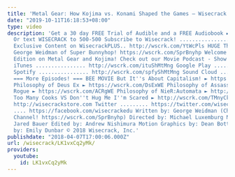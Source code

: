 ```yaml
---
title: 'Metal Gear: How Kojima vs. Konami Shaped the Games – Wisecrack Edition'
date: "2019-10-11T16:18:53+08:00"
type: video
description: 'Get a 30 day FREE Trial of Audible and a FREE Audiobook ► https://wscrk.com/AdbleWC
  Or text WISECRACK to 500-500 Subscribe to Wisecrack! ....................... http://wscrk.com/SbscrbWC
  Exclusive Content on WisecrackPLUS.. http://wscrk.com/YtWcPls HUGE Thanks to writer
  George Weidman of Super Bunnyhop! https://wscrk.com/SprBnyhp Welcome to this Wisecrack
  Edition on Metal Gear and Kojima! Check out our Movie Podcast - Show Me the Meaning!
  iTunes ................ http://wscrk.com/ituShMtMng Google Play ....... http://wscrk.com/gpmShMtMng
  Spotify ................ http://wscrk.com/spfyShMtMng Sound Cloud ...... http://wscrk.com/scdShMtMng
  === More Episodes! === BEE MOVIE But It''s About Capitalism! ► https://wscrk.com/BMovieWE
  Philosophy of Deus Ex ► https://wscrk.com/DsExWE Philosophy of Assassin''s Creed
  Rogue ► https://wscrk.com/ACRgWE Philosophy of NieR:Automata ► http://wscrk.com/NRAtmtWE
  Too Many Cooks VS Don''t Hug Me I''m Scared ► http://wscrk.com/TMnyCksWE Store ...........
  http://wisecrackstore.com Twitter ......... https://twitter.com/wisecrack Facebook
  .... https://facebook.com/wisecrackedu Written by: George Weidman (Check out his
  Channel! https://wscrk.com/SprBnyhp) Directed by: Michael Luxemburg Narrated by:
  Jared Bauer Edited by: Andrew Nishimura Motion Graphics by: Dean Bottino Produced
  by: Emily Dunbar © 2018 Wisecrack, Inc.'
publishdate: "2018-04-07T17:00:06.000Z"
url: /wisecrack/LK1vxCq2yMk/
providers:
  youtube:
    id: LK1vxCq2yMk
---
```

